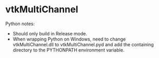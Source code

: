 # vtkMultiChannel

Python notes:	
* Should only build in Release mode.  
* When wrapping Python on Windows, need to change vtkMultiChannel.dll to vtkMultiChannel.pyd and add the containing directory to the PYTHONPATH environment variable.
